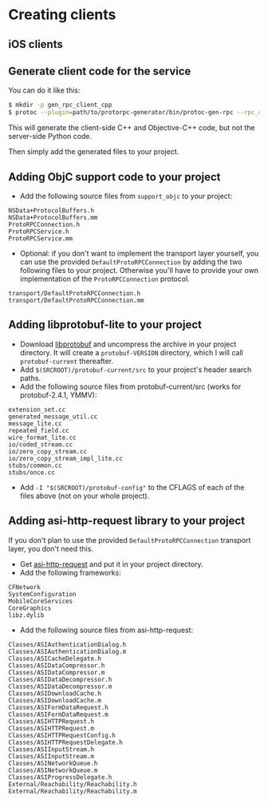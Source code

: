 # Creating clients

## iOS clients

## Generate client code for the service

You can do it like this:

```bash
$ mkdir -p gen_rpc_client_cpp
$ protoc --plugin=path/to/protorpc-generator/bin/protoc-gen-rpc --rpc_out=objc:. --cpp_out=gen_rpc_client_cpp hello.proto
```

This will generate the client-side C++ and Objective-C++ code, but not the server-side Python code.

Then simply add the generated files to your project.

## Adding ObjC support code to your project

* Add the following source files from `support_objc` to your project:

```
NSData+ProtocolBuffers.h
NSData+ProtocolBuffers.mm
ProtoRPCConnection.h
ProtoRPCService.h
ProtoRPCService.mm
```

* Optional: if you don't want to implement the transport layer yourself, you can use the provided `DefaultProtoRPCConnection` by adding the two following files to your project. Otherwise you'll have to provide your own implementation of the `ProtoRPCConnection` protocol.

```
transport/DefaultProtoRPCConnection.h
transport/DefaultProtoRPCConnection.mm
```

## Adding libprotobuf-lite to your project

* Download [libprotobuf](http://code.google.com/p/protobuf/downloads/list) and uncompress the archive in your project directory. It will create a `protobuf-VERSION` directory, which I will call `protobuf-current` thereafter.
* Add `$(SRCROOT)/protobuf-current/src` to your project's header search paths.
* Add the following source files from protobuf-current/src (works for protobuf-2.4.1, YMMV):

```
extension_set.cc
generated_message_util.cc
message_lite.cc
repeated_field.cc
wire_format_lite.cc
io/coded_stream.cc
io/zero_copy_stream.cc
io/zero_copy_stream_impl_lite.cc
stubs/common.cc
stubs/once.cc
```

* Add `-I "$(SRCROOT)/protobuf-config"` to the CFLAGS of each of the files above (not on your whole project).

## Adding asi-http-request library to your project

If you don't plan to use the provided `DefaultProtoRPCConnection` transport layer, you don't need this.

* Get [asi-http-request](http://github.com/pokeb/asi-http-request/tree) and put it in your project directory.
* Add the following frameworks:

```
CFNetwork
SystemConfiguration
MobileCoreServices
CoreGraphics
libz.dylib
```

* Add the following source files from asi-http-request:

```
Classes/ASIAuthenticationDialog.h
Classes/ASIAuthenticationDialog.m
Classes/ASICacheDelegate.h
Classes/ASIDataCompressor.h
Classes/ASIDataCompressor.m
Classes/ASIDataDecompressor.h
Classes/ASIDataDecompressor.m
Classes/ASIDownloadCache.h
Classes/ASIDownloadCache.m
Classes/ASIFormDataRequest.h
Classes/ASIFormDataRequest.m
Classes/ASIHTTPRequest.h
Classes/ASIHTTPRequest.m
Classes/ASIHTTPRequestConfig.h
Classes/ASIHTTPRequestDelegate.h
Classes/ASIInputStream.h
Classes/ASIInputStream.m
Classes/ASINetworkQueue.h
Classes/ASINetworkQueue.m
Classes/ASIProgressDelegate.h
External/Reachability/Reachability.h
External/Reachability/Reachability.m
```

